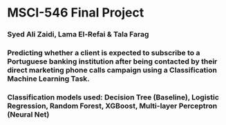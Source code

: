 # MSCI-546 Final Project
### Syed Ali Zaidi, Lama El-Refai & Tala Farag
### Predicting whether a client is expected to subscribe to a Portuguese banking institution after being contacted by their direct marketing phone calls campaign using a Classification Machine Learning Task.
### Classification models used: Decision Tree (Baseline), Logistic Regression, Random Forest, XGBoost, Multi-layer Perceptron (Neural Net) 
